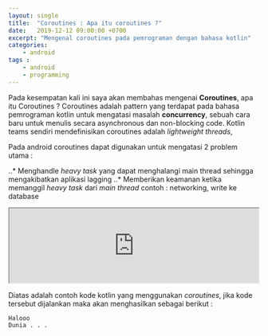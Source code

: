 ```yaml
---
layout: single
title:  "Coroutines : Apa itu coroutines ?"
date:   2019-12-12 09:00:00 +0700
excerpt: "Mengenal coroutines pada pemrograman dengan bahasa kotlin"
categories: 
    - android
tags : 
    - android
    - programming
---
```


Pada kesempatan kali ini saya akan membahas mengenai **Coroutines**, apa itu Coroutines ? Coroutines adalah pattern yang terdapat pada bahasa pemrograman kotlin untuk mengatasi masalah **concurrency**, sebuah cara baru untuk menulis secara asynchronous dan non-blocking code. Kotlin teams sendiri mendefinisikan coroutines adalah *lightweight threads*, 

Pada android coroutines dapat digunakan untuk mengatasi 2 problem utama :

..* Menghandle *heavy task* yang dapat menghalangi main thread sehingga mengakibatkan aplikasi lagging
..* Memberikan keamanan ketika memanggil *heavy task* dari *main thread*  contoh : networking, write ke database

<iframe src="https://pl.kotl.in/kzb9kadm-" width="500"></iframe>

Diatas adalah contoh kode kotlin yang menggunakan *coroutines*, jika kode tersebut dijalankan maka akan menghasilkan sebagai berikut :

```
Halooo
Dunia . . .
```
